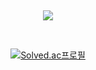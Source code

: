 </br><p align='center'>
<img src="https://c.tenor.com/L4v6JW1x4aMAAAAC/over-here-come.gif"/></p>
<br><p align='center'>
[![Solved.ac프로필](http://mazassumnida.wtf/api/v2/generate_badge?boj=dbstjr5517)](https://solved.ac/dbstjr5517)
